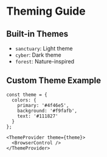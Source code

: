 # Theming Guide

## Built-in Themes
- `sanctuary`: Light theme
- `cyber`: Dark theme
- `forest`: Nature-inspired

## Custom Theme Example
```tsx
const theme = {
  colors: {
    primary: '#4f46e5',
    background: '#f9fafb',
    text: '#111827'
  }
};

<ThemeProvider theme={theme}>
  <BrowserControl />
</ThemeProvider>
```
